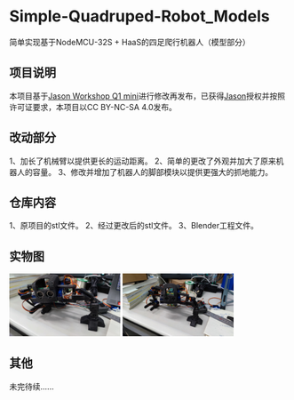 # Simple-Quadruped-Robot_Models
简单实现基于NodeMCU-32S + HaaS的四足爬行机器人（模型部分）

## 项目说明
本项目基于[Jason Workshop Q1 mini](https://www.thingiverse.com/thing:2311678)进行修改再发布，已获得[Jason](https://www.thingiverse.com/jasonleung8866/designs)授权并按照许可证要求，本项目以CC BY-NC-SA 4.0发布。

## 改动部分
1、加长了机械臂以提供更长的运动距离。
2、简单的更改了外观并加大了原来机器人的容量。
3、修改并增加了机器人的脚部模块以提供更强大的抓地能力。

## 仓库内容
1、原项目的stl文件。
2、经过更改后的stl文件。
3、Blender工程文件。

## 实物图
<img src="Readme_Files/Bot1.jpg" alt="Bot1" width="200" height="auto" />
<img src="Readme_Files/Bot2.jpg" alt="Bot2" width="200" height="auto" />

## 其他
未完待续......
